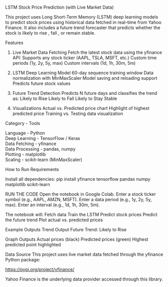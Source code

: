 LSTM Stock Price Prediction (with Live Market Data)

This project uses Long Short-Term Memory (LSTM) deep learning models to predict stock prices using historical data fetched in real-time from Yahoo Finance.
It also includes a future trend forecaster that predicts whether the stock is likely to rise , fall , or remain stable.

Features
  1. Live Market Data Fetching
    Fetch the latest stock data using the yfinance API:
    Supports any stock ticker (AAPL, TSLA, MSFT, etc.)
    Custom time periods (1y, 2y, 5y, max)
    Custom intervals (1d, 1h, 30m, 5m)

  2. LSTM Deep Learning Model
    60-day sequence training window
    Data normalization with MinMaxScaler
    Model saving and reloading support
    Predicts future stock values
  
  3. Future Trend Detection
    Predicts N future days and classifies the trend as:
    Likely to Rise
    Likely to Fall
    Likely to Stay Stable
  
  4. Visualizations
    Actual vs. Predicted price chart
    Highlight of highest predicted price
    Training vs. Testing data visualization

 Category         -   Tools                       

 Language         -   Python                      
 Deep Learning    -   TensorFlow / Keras          
 Data Fetching    -   yfinance                    
 Data Processing  -   pandas, numpy               
 Plotting         -   matplotlib                  
 Scaling          -   scikit-learn (MinMaxScaler) 




How to Run
Requirements

  Install all dependencies:
    pip install yfinance tensorflow pandas numpy matplotlib scikit-learn
    
  RUN THE CODE
    Open the notebook in Google Colab.
    Enter a stock ticker symbol (e.g., AAPL, AMZN, MSFT).
    Enter a data period (e.g., 1y, 2y, 5y, max).
    Enter an interval (e.g., 1d, 1h, 30m, 5m).

  The notebook will:
    Fetch data
    Train the LSTM
    Predict stock prices
    Predict the future trend
    Plot actual vs. predicted prices
    
   Example Outputs
     Trend Output
       Future Trend: Likely to Rise
       
  Graph Outputs
    Actual prices (black)
    Predicted prices (green)
    Highest predicted point highlighted
    

Data Source
This project uses live market data fetched through the yfinance Python package:

https://pypi.org/project/yfinance/

Yahoo Finance is the underlying data provider accessed through this library.



    
  
    
  

   



